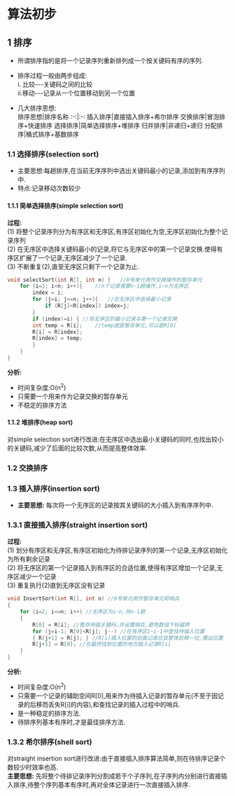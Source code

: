 # 算法初步
## 1  排序
- 所谓排序指的是将一个记录序列重新排列成一个按关键码有序的序列.  
- 排序过程一般由两步组成:  
	i. 比较---关键码之间的比较  
	ii.移动---记录从一个位置移动到另一个位置

- 几大排序思想:   
排序思想|排序名称
:-:|:-:
插入排序|直接插入排序+希尔排序
交换排序|冒泡排序+快速排序
选择排序|简单选择排序+堆排序
归并排序|非递归+递归
分配排序|桶式排序+基数排序

### 1.1 选择排序(selection sort)
- 主要思想:每趟排序,在当前无序序列中选出关键码最小的记录,添加到有序序列中.
- 特点:记录移动次数较少

#### 1.1.1 简单选择排序(simple selection sort)
**过程:**  
	(1) 将整个记录序列分为有序区和无序区,有序区初始化为空,无序区初始化为整个记录序列  
	(2) 在无序区中选择关键码最小的记录,将它与无序区中的第一个记录交换.使得有序区扩展了一个记录,无序区减少了一个记录.  
	(3) 不断重复(2),直至无序区只剩下一个记录为止.  

```C++
void selectSort(int R[], int n) {	//0号单元用作交换操作的暂存单元
	for (i=1; i<n; i++){	//n个记录需要n-1趟操作,i~n为无序区
		index = i;
		for (j=i; j<=n; j++){	//在无序区中选择最小记录
			if (R[j]<R[index]) index=j;
		}
		if (index!=i) {	//将无序区的最小记录与第一个记录交换
		int temp = R[i];	//temp就是暂存单元,可以是R[0]
		R[i] = R[index];
		R[index] = temp;
		}
	}
}
```
**分析:**  

- 时间复杂度:O(n<sup>2</sup>)
- 只需要一个用来作为记录交换的暂存单元
- 不稳定的排序方法

#### 1.1.2 堆排序(heap sort)  
对simple selection sort进行改进:在无序区中选出最小关键码的同时,也找出较小的关键码,减少了后面的比较次数,从而提高整体效率.

### 1.2 交换排序


### 1.3 插入排序(insertion sort)  
- **主要思想:**  每次将一个无序区的记录按其关键码的大小插入到有序序列中.

### 1.3.1 直接插入排序(straight insertion sort)

**过程:**  
	(1) 划分有序区和无序区,有序区初始化为待排记录序列的第一个记录,无序区初始化为所有剩余记录    
	(2) 将无序区的第一个记录插入到有序区的合适位置,使得有序区增加一个记录,无序区减少一个记录    
	(3) 重复执行(2)直到无序区没有记录  


```c++
void InsertSort(int R[], int n) //0号单元用作暂存单元和哨兵
{
	for (i=2; i<=n; i++) //无序区为i~n,共n-1趟
	{
		R[0] = R[i]; //暂存待插关键码,并设置哨兵,避免数组下标越界
		for (j=i-1; R[0]<R[j]; j--) //在有序区1~i-1中查找待插入位置
		{ R[j+1] = R[j]; } //R[i]插入位置的后面记录应该整体后移一位,摞出位置
		R[j+1] = R[0]; //在最终找到位置的地方插入记录R[i]
	}
}
```

**分析:**  

- 时间复杂度:O(n<sup>2</sup>)
- 只需要一个记录的辅助空间R[0],用来作为待插入记录的暂存单元(不至于因记录的后移而丢失R[i]的内容),和查找记录的插入过程中的哨兵.
- 是一种稳定的排序方法.
- 待排序列基本有序时,才是最佳排序方法.

### 1.3.2 希尔排序(shell sort)  
对straight insertion sort进行改进:由于直接插入排序算法简单,则在待排序记录个数较少时效率也高.  
**主要思想:**  先将整个待排记录序列分割成若干个子序列,在子序列内分别进行直接插入排序,待整个序列基本有序时,再对全体记录进行一次直接插入排序.